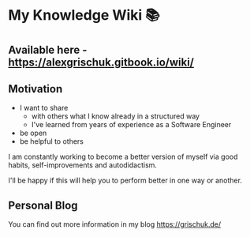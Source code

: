 # My Knowledge Wiki 📚

## Available here - https://alexgrischuk.gitbook.io/wiki/

## **Motivation**

- I want to share
  - with others what I know already in a structured way
  - I've learned from years of experience as a Software Engineer
- be open
- be helpful to others

I am constantly working to become a better version of myself via good habits, self-improvements and autodidactism.

I'll be happy if this will help you to perform better in one way or another.

## Personal Blog

You can find out more information in my blog https://grischuk.de/
